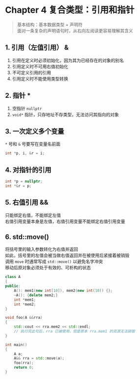 # Chapter 4 复合类型：引用和指针

> 基本结构：基本数据类型 + 声明符  
> 面对一条复杂的声明语句时，从右向左阅读更容易理解其含义

## 1. 引用（左值引用） &

1. 引用在定义时必须初始化，因为其为已经存在的对象的别名
2. 引用定义时不可用右值初始化
3. 不可定义引用的引用
4. 引用定义时不能使用类型转换

## 2. 指针 *

1. 空指针 `nullptr`
2. `void*` 指针，只存地址不存类型，无法访问其指向的对象

## 3. 一次定义多个变量

`*` 号和 `&` 号要写在变量名前面

```C++
int *p, i, &r = i;
```

## 4. 对指针的引用

```C++
int *p = nullptr;
int *&r = p;
```

## 5. 右值引用 &&

只能绑定右值，不能绑定左值  
右值引用变量本身是左值，右值引用变量不能绑定右值引用变量  

## 6. std::move()

将括号里的输入参数转化为右值并返回  
如此，括号里的左值会被当做右值返回并在被使用后紧接着被销毁  
调用 `move` 时通常写成 `std::move()` 以避免名字冲突  
移动后原对象必须处于有效的、可析构的状态  

```C++
class A
{
public:
    A(): mem1(new int[10]), mem2(new int(10)) {};
    ~A(): {delete mem2;}
    int *mem1;
    int *mem2;
}

void foo(A &&rra)
{
    std::cout << rra.mem2 << std::endl;
    // 执行完此句后，rra 已被使用，但是原本 rra.mem1 的资源无法销毁
}

int main()
{
    A a;
    A&& rra = std::move(a);
    foo(rra);
    return 0;
}
```
